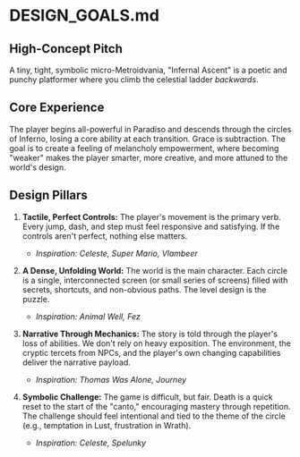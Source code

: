 
# DESIGN_GOALS.md

## High-Concept Pitch

A tiny, tight, symbolic micro-Metroidvania, "Infernal Ascent" is a poetic and punchy platformer where you climb the celestial ladder _backwards_.

## Core Experience

The player begins all-powerful in Paradiso and descends through the circles of Inferno, losing a core ability at each transition. Grace is subtraction. The goal is to create a feeling of melancholy empowerment, where becoming "weaker" makes the player smarter, more creative, and more attuned to the world's design.

## Design Pillars

1.  **Tactile, Perfect Controls:** The player's movement is the primary verb. Every jump, dash, and step must feel responsive and satisfying. If the controls aren't perfect, nothing else matters.

    - _Inspiration: Celeste, Super Mario, Vlambeer_

2.  **A Dense, Unfolding World:** The world is the main character. Each circle is a single, interconnected screen (or small series of screens) filled with secrets, shortcuts, and non-obvious paths. The level design is the puzzle.

    - _Inspiration: Animal Well, Fez_

3.  **Narrative Through Mechanics:** The story is told through the player's loss of abilities. We don't rely on heavy exposition. The environment, the cryptic tercets from NPCs, and the player's own changing capabilities deliver the narrative payload.

    - _Inspiration: Thomas Was Alone, Journey_

4.  **Symbolic Challenge:** The game is difficult, but fair. Death is a quick reset to the start of the "canto," encouraging mastery through repetition. The challenge should feel intentional and tied to the theme of the circle (e.g., temptation in Lust, frustration in Wrath).
    - _Inspiration: Celeste, Spelunky_
